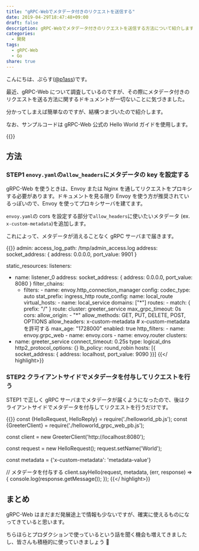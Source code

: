 ```yaml
---
title: "gRPC-Webでメタデータ付きのリクエストを送信する"
date: 2019-04-29T18:47:48+09:00
draft: false
description: gRPC-Webでメタデータ付きのリクエストを送信する方法について紹介します。
categories:
  - 開発
tags:
  - gRPC-Web
  - Go
share: true
---
```


こんにちは、ぷらす([@p1ass](https://twitter.com/p1ass))です。

最近、gRPC-Web について調査しているのですが、その際にメタデータ付きのリクエストを送る方法に関するドキュメントが一切ないことに気づきました。

分かってしまえば簡単なのですが、結構つまづいたので紹介します。

なお、サンプルコードは gRPC-Web 公式の Hello World ガイドを使用します。

{{<ex-link url="https://github.com/grpc/grpc-web/tree/master/net/grpc/gateway/examples/helloworld" >}}

<!--more-->

## 方法

### STEP1 `enovy.yaml`の`allow_headers`にメタデータの key を設定する

gRPC-Web を使うときは、Envoy または Nginx を通してリクエストをプロキシする必要があります。ドキュメントを見る限り Envoy を使う方が推奨されているっぽいので、Envoy を使ってプロキシサーバを建てます。

`envoy.yaml`の cors を設定する部分で`allow_headers`に使いたいメタデータ (ex. `x-custom-metadata`)を追加します。

これによって、メタデータが消えることなく gRPC サーバまで届きます。

{{<highlight yaml >}}
admin:
access_log_path: /tmp/admin_access.log
address:
socket_address: { address: 0.0.0.0, port_value: 9901 }

static_resources:
listeners:

- name: listener_0
  address:
  socket_address: { address: 0.0.0.0, port_value: 8080 }
  filter_chains:
  - filters: - name: envoy.http_connection_manager
    config:
    codec_type: auto
    stat_prefix: ingress_http
    route_config:
    name: local_route
    virtual_hosts: - name: local_service
    domains: ["*"]
    routes: - match: { prefix: "/" }
    route:
    cluster: greeter_service
    max_grpc_timeout: 0s
    cors:
    allow_origin: - "\*"
    allow_methods: GET, PUT, DELETE, POST, OPTIONS
    allow_headers: x-custom-metadata # x-custom-metadata を許可する
    max_age: "1728000"
    enabled: true
    http_filters: - name: envoy.grpc_web - name: envoy.cors - name: envoy.router
    clusters:
- name: greeter_service
  connect_timeout: 0.25s
  type: logical_dns
  http2_protocol_options: {}
  lb_policy: round_robin
  hosts: [{ socket_address: { address: localhost, port_value: 9090 }}]
  {{</ highlight>}}

### STEP2 クライアントサイドでメタデータを付与してリクエストを行う

STEP1 で正しく gRPC サーバまでメタデータが届くようになったので、後はクライアントサイドでメタデータを付与してリクエストを行うだけです。

{{<highlight javascript >}}
const {HelloRequest, HelloReply} = require('./helloworld_pb.js');
const {GreeterClient} = require('./helloworld_grpc_web_pb.js');

const client = new GreeterClient('http://localhost:8080');

const request = new HelloRequest();
request.setName('World');

const metadata = {'x-custom-metadata': 'metadata-value'}

// メタデータを付与する
client.sayHello(request, metadata, (err, response) => {
console.log(response.getMessage());
});
{{</ highlight>}}

## まとめ

gRPC-Web はまだまだ発展途上で情報も少ないですが、確実に使えるものになってきていると思います。

ちらほらとプロダクションで使っているという話を聞く機会も増えてきましたし、皆さんも積極的に使っていきましょう 💪
